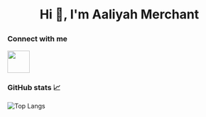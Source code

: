 # <p align="center"> Hi 👋, I'm Aaliyah Merchant </p>

### Connect with me
<a href="[https://www.linkedin.com/in/zluvsand/](https://www.linkedin.com/in/aaliyahmerchant/)">
    <img height="50" src="https://cdn2.iconfinder.com/data/icons/social-icon-3/512/social_style_3_in-306.png"/>
</a>

### GitHub stats 📈
![Top Langs](https://github-readme-stats.vercel.app/api/top-langs/?username=M-Aaliyah&layout=compact&theme=transparent)
<!--
**mer-aliy/mer-aliy** is a ✨ _special_ ✨ repository because its `README.md` (this file) appears on your GitHub profile.

Here are some ideas to get you started:

- 🔭 I’m currently working on ...
- 🌱 I’m currently learning ...
- 👯 I’m looking to collaborate on ...
- 🤔 I’m looking for help with ...
- 💬 Ask me about ...
- 📫 How to reach me: ...
- 😄 Pronouns: ...
- ⚡ Fun fact: ...
-->
